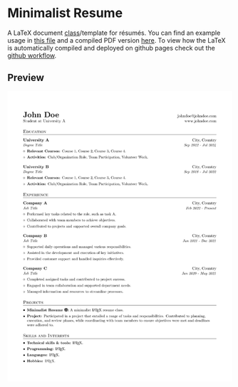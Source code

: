 # Minimalist Resume

A LaTeX document [class](minimalist-resume.cls)/template for résumés. You can find an example usage in [this file](example.tex) and a compiled PDF version [here](https://marcfranquesa.github.io/minimalist-resume). To view how the LaTeX is automatically compiled and deployed on github pages check out the [github workflow](.github/workflows/deploy-latex.yaml).

## Preview

![Resume Preview](docs/example.jpg)

